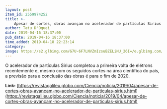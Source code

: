 ```yaml
---
layout: post
item_id: 2559974252
title: >-
    Apesar de cortes, obras avançam no acelerador de partículas Sirius
author: Tatu D'Oquei
date: 2019-04-16 18:37:00
pub_date: 2019-04-16 18:37:00
time_added: 2019-04-18 22:23:14
category: 
image: https://s2.glbimg.com/G7U-6F7LNVZmIzsuBZELiNU_26I=/e.glbimg.com/og/ed/f/original/2019/04/12/sirius01_mar19.jpg
---
```


O acelerador de partículas Sirius completou a primeira volta de elétrons recentemente e, mesmo com os seguidos cortes na área científica do país, a previsão para a conclusão das obras é para o fim de 2020.

**Link:** [https://revistagalileu.globo.com/Ciencia/noticia/2019/04/apesar-de-cortes-obras-avancam-no-acelerador-de-particulas-sirius.html](https://revistagalileu.globo.com/Ciencia/noticia/2019/04/apesar-de-cortes-obras-avancam-no-acelerador-de-particulas-sirius.html)

